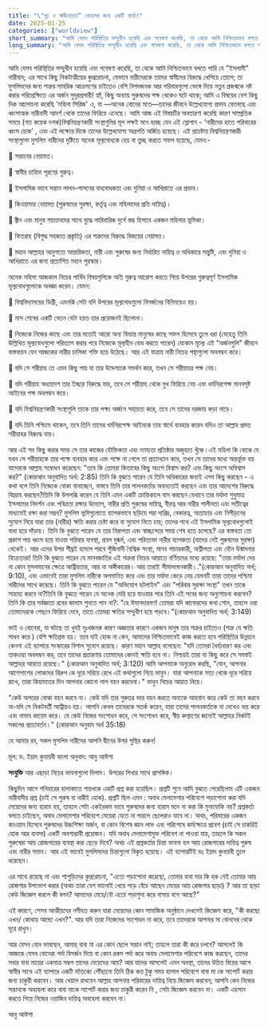 ```yaml
---
title: "\"দৃঢ় ও স্বাধীনচেতা” বোনদের জন্য একটি বার্তা!"
date: 2025-01-25
categories: ["worldview"]
short_summary: "আমি যেসব পরিস্থিতির সম্মুখীন হয়েছি এবং গবেষণা করেছি, তা থেকে আমি নিশ্চিতভাবে বলতে পারি যে \"ইসলামী\" নারীবাদ;"
long_summary: "আমি যেসব পরিস্থিতির সম্মুখীন হয়েছি এবং গবেষণা করেছি, তা থেকে আমি নিশ্চিতভাবে বলতে পারি যে \"ইসলামী\" নারীবাদ; এর সাথে কিছু নিকটাত্মীয়ের কুপ্ররোচনা, যেভাবে নারীদেরকে তাদের স্বামীদের বিরুদ্ধে খেপিয়ে তোলে;"
---
```


আমি যেসব পরিস্থিতির সম্মুখীন হয়েছি এবং গবেষণা করেছি, তা থেকে আমি নিশ্চিতভাবে বলতে পারি যে "ইসলামী" নারীবাদ; এর সাথে কিছু নিকটাত্মীয়ের কুপ্ররোচনা, যেভাবে নারীদেরকে তাদের স্বামীদের বিরুদ্ধে খেপিয়ে তোলে; তা মুসলিমদের জন্য শত্রুর সামরিক আক্রমণের চাইতেও বেশি বিপদজনক আর পরিবারগুলো ভেঙ্গে দিয়ে নতুন প্রজন্মকে নষ্ট করার পরিপ্রেক্ষিতে এর অর্জন সুদূরপ্রসারী! হ্যাঁ, কিছু অন্যায় পুরুষদের পক্ষ থেকেও ঘটে থাকে; আমি এ বিষয়ের বেশ কিছু দিক আলোচনা করেছি 'মহিলা সিরিজ' এ, যা —অনেক বোনের মতে—তাদের জীবনে উল্লেখযোগ্য প্রভাব ফেলেছে এবং ধ্বংসাত্মক নারীবাদী আদর্শ থেকে তাদের ফিরিয়ে এনেছে। আমি আজ এই বিষয়টির অবতারণা করেছি কারণ সাম্প্রতিক সময়ে (গত কয়েক দশক)বিশ্বনিয়ন্ত্রণকারী সংস্থাগুলির মূল লক্ষই মনে হচ্ছে যেন এই স্লোগান - 'নারীদের হাতে পরিবারের ধ্বংস হোক’ , এবং এই লক্ষ্যের দিকে তাদের উল্লেখযোগ্য অগ্রগতি অর্জিত হয়েছে। এই প্রচেষ্টায় বিশ্বনিয়ন্ত্রণকারী সংস্থাগুলো মুসলিম নারীদের দৃষ্টিতে অনেক মূল্যবোধকে হেয় বা তুচ্ছ করতে সফল হয়েছে, যেমন:- 

📌 সন্তানের নেয়ামত।

📌 স্বামীর চাহিদা পূরণের গুরুত্ব।

📌 ইসলামিক ভাবে সন্তান লালন-পালনের বাধ্যবাধকতা এবং দুনিয়া ও আখিরাতে এর প্রভাব।

📌 কিওয়ামার নেয়ামত (পুরুষদের সুরক্ষা, কর্তৃত্ব এবং মহিলাদের প্রতি দায়িত্ব)।

📌 জ্বীন এবং মানুষ শয়তানদের সাথে যুদ্ধে পারিবারিক দুর্গে স্তম্ভ হিসাবে একজন মহিলার ভূমিকা।

📌 ফিতরাহ (বিশুদ্ধ সহজাত প্রকৃতি) এর শত্রুদের বিরুদ্ধে বিজয়ের নেয়ামত।

📌 মহান আল্লাহর আনুগত্যে আন্তরিকতা, নারী এবং পুরুষের জন্য নির্ধারিত দায়িত্ব ও অধিকারে সন্তুষ্টি, এবং দুনিয়া ও আখিরাতে এর জন্য প্রত্যাশিত মহান পুরস্কার।

অনেক মহিলা আজকাল নিচের পার্থিব বিষয়গুলিকে অতি গুরুত্ব আরোপ করতে গিয়ে উপরের গুরুত্বপূর্ণ ইসলামিক মূল্যবোধগুলোকে অবজ্ঞা করেন। যেমন:

📌 বিশ্ববিদ্যালয়ের ডিগ্রী, এমনকি সেটা যদি উপরের মূল্যবোধগুলো বিসর্জনের বিনিময়েও হয়।

📌 মাস শেষের একটি বেতন যেটা হয়ত তার প্রয়োজনই ছিলোনা।

📌 নিজেকে নিজের কাছে এবং তার মতোই আরো অন্য বিভ্রান্ত মানুষের কাছে সফল হিসেবে তুলে ধরা (যেহেতু তিনি উল্লিখিত মূল্যবোধগুলো পরিত্যাগ করার পরে নিজেকে মূল্যহীন বোধ করতে পারেন)
যেকোন মূল্যে এই "অর্জনগুলি" জীবনে বাস্তবায়ন যেন আজকের নারীর চালিকা শক্তি হয়ে উঠেছে। আর এই যাত্রায় নারী নিচের পন্থাগুলো অবলম্বন করে। 

📌 যদি সে শরীয়াহ তে এমন কিছু পায় যা তার উদ্দেশ্যকে সমর্থন করে, তখন সে শরীয়াহর পক্ষ নেয়। 

📌 যদি শরীয়াহ অধ্যাদেশ তার ইচ্ছার বিরুদ্ধে যায়, তবে সে শরীয়াহ থেকে মুখ ফিরিয়ে নেয় এবং ধর্মনিরপেক্ষ মানবসৃষ্ট আইনের পক্ষ অবলম্বন করে।

📌 যদি বিশ্বনিয়ন্ত্রণকারী সংস্থাগুলি তাকে তার লক্ষ্য অর্জনে সহায়তা করে, তবে সে তাদের দরজায় কড়া নাড়ে।

📌 যদি তিনি পশ্চিমে থাকেন, তবে তিনি তাদের ধর্মনিরপেক্ষ আইনকে তার স্বার্থে ব্যবহার করেন যদিও তা  আল্লাহ প্রদত্ত শরীয়াহর বিরুদ্ধে যায়। 

আর এই সব কিছু করার সময় সে তার কাজের যৌক্তিকতা এবং ন্যায্যতা প্রতিষ্ঠার অজুহাত খুঁজে।এই মহিলা কি বোঝে যে যখন সে শরীয়াহকে তার পক্ষে ব্যবহার করে এবং পক্ষে না গেলে তা প্রত্যাখ্যান করে, তখন সে তাদের মধ্যে অন্তর্ভুক্ত হয় যাদেরকে আল্লাহ সম্বোধন করেছেন: "তবে কি তোমরা কিতাবের কিছু অংশে বিশ্বাস কর? এবং কিছু অংশে অবিশ্বাস কর?" (কোরআন অনুবাদিত অর্থ: 2:85)
তিনি কি বুঝতে পারেন যে তিনি অধিকারের জন্যই এসব কিছু করছেন - এ কথা বলে তিনি নিজেকে বোকা বানাচ্ছেন, বাস্তবে তিনি তার পালনকর্তার অবাধ্যতাই করছেন এবং তার আদেশের বিরুদ্ধে বিদ্রোহ করছেন?তিনি কি উপলব্ধি করেন যে তিনি এমন একটি ক্রান্তিকালে বাস করছেন যেখানে তার মর্যাদা শুধুমাত্র ইসলামের নিদর্শন এবং পবিত্রতা রক্ষার উদ্যোগ, নারীর প্রতি পুরুষের দায়িত্ব, বীরত্ব আর নারীর শালীনতা এবং সতীত্বের মাধ্যমেই রক্ষা করা সম্ভব?  মুসলিম ভূমিগুলোতে ব্যাপকভাবে ছড়িয়ে পরা দারিদ্র, বেকারত্ব, অত্যাচার এবং নিপীড়নের সুযোগ নিয়ে যারা তার (নারীর) ক্ষতি করার চেষ্টা করে বা সুযোগ নিতে চায়; তাদের পথে এই ইসলামিক মূল্যবোধগুলোই বাধা হয়ে দাঁড়ায়। তিনি কি বুঝতে পারেন যে তার নিরাপত্তা এবং স্বাচ্ছন্দ্যের সময় শেষ হতে চলেছে? এর বাস্তবতা তো প্রকাশ পায় ধ্বংস হয়ে যাওয়া পরিবার ব্যবস্থা, প্রবল দুষ্কর্ম, এবং পরিত্যক্তা নারীর ব্যাপকতা (যাদের নেই পুরুষদের সুরক্ষা) থেকেই। আর এদের উপর শীঘ্রই হামলে পরবে পুঁজিবাদী বৈশ্বিক সংস্থা, মানব পাচারকারী, অশ্লীলতা এবং যৌন উন্মাদনার বিক্রেতারা! তিনি কি বুঝতে পারেন যে মানবজাতির এই শত্রুরা নিচের আয়াতে বর্ণিতদের মধ্যে রয়েছে: "তারা মর্যাদা দেয় না কোন মুসলমানের ক্ষেত্রে আত্নীয়তার, আর না অঙ্গীকারের। আর তারাই সীমালংঘনকারী।."(কোরআন অনুবাদিত অর্থ; 9:10), এবং এভাবেই তারা মুসলিম নারীকে অপমানিত করে এবং তার মর্যাদা কেড়ে নেয় যেমনটি তারা তাদের পশ্চিমা নারীদের সাথে করেছে। তিনি কি বুঝতে পারেন যে "অভিযোগ হটলাইন" এবং "পরিবার সুরক্ষা সংস্থা" তখন তাকে সাহায্য করবে না?তিনি কি বুঝতে পারেন যে অনেক দেরি হয়ে যাওয়ার পরে তিনি এই সবের জন্য অনুশোচনা করবেন?তিনি কি তার সর্বজ্ঞাতা রবের কালাম শুনতে পান না?: "হে ঈমানদারগণ! তোমরা যদি কাফেরদের কথা শোন, তাহলে ওরা তোমাদেরকে পেছনে ফিরিয়ে দেবে, তাতে তোমরা ক্ষতির সম্মুখীণ হয়ে পড়বে।"(কোরআন অনুবাদিত অর্থ; 3:149)

ভাই ও বোনেরা, যা ঘটছে তা খুবই দুঃখজনক কারণ অজ্ঞতার কারণে একজন মানুষ তার শত্রুর চাইতেও (শত্রু যে ক্ষতি সাধন করে ) বেশি ক্ষতিগ্রস্ত হয়। তবে যাই হোক না কেন, আমাদের নিশ্চিতভাবেই কাজ করতে হবে পরিস্থিতির উন্নয়নে কেননা এই ব্যাপারে সংস্কারের বিশাল সুযোগ রয়েছে। কারণ মহান আল্লাহ বলেছেন: "যদি তোমরা ধৈর্য্যধারণ কর এবং তাকওয়া অবলম্বন কর, তবে তাদের প্রতারণায় তোমাদের কোনই ক্ষতি হবে না। নিশ্চয়ই তারা যা কিছু করে সে সমস্তই আল্লাহর আয়ত্তে রয়েছে।" (কোরআন অনুবাদিত অর্থ; 3:120)
আমি আপনাকে অনুরোধ করছি, “বোন, আপনার আশেপাশের লোকদের বিদ্রুপ কে দূরে  সরিয়ে রেখে এই কথাগুলো নিয়ে ভাবুন। যারা আপনাকে সত্য থেকে দূরে সরিয়ে রাখে, তারা কিয়ামতের দিন আপনার কোনো পাপ বহন করবেনা।" ভাবুন নিচের আয়াত নিয়ে। 

"কেউ অপরের বোঝা বহন করবে না। কেউ যদি তার গুরুতর ভার বহন করতে অন্যকে আহবান করে কেউ তা বহন করবে না-যদি সে নিকটবর্তী আত্নীয়ও হয়। আপনি কেবল তাদেরকে সতর্ক করেন, যারা তাদের পালনকর্তাকে না দেখেও ভয় করে এবং নামায কায়েম করে। যে কেউ নিজের সংশোধন করে, সে সংশোধন করে, স্বীয় কল্যাণের জন্যেই আল্লাহর নিকটই সকলের প্রত্যাবর্তন।" (কোরআন অনুবাদ অর্থ 35:18)

হে আমার রব, সকল মুসলিম নারীদের আপনি দ্বীনের উপর সুস্থির করুন!

মূল: ড. ইয়াদ কুনায়বী
বাংলা অনুবাদ: আবু আঈশা

**সংযুক্তি**
আর এছাড়া নিচের ভাবনাগুলো দিলাম। উপরের লিখার সাথে প্রাসঙ্গিক।

কিছুদিন আগে শনিবারের হালাকাতে শায়খকে একটি প্রশ্ন করা হয়েছিল। প্রশ্নটি শুনে আমি বুঝতে পেরেছিলাম এটি একজন নারীবাদীর প্রশ্ন (চাই সে পুরুষ বা নারীই হোক). প্রশ্নটি ছিল এমন : অবাধ মেলামেশার পরিবেশে পড়াশোনা করা যদি মেয়েদের জন্য হারাম হয়, তাহলে সেটা একইরকম ভাবে পুরুষদের জন্য হারাম মনে না করা কি মুনাফেকি নয়? প্রশ্নকর্তা বলতে চাইছেন, অবাধ মেলামেশার পরিবেশে মেয়েরা যেতে না পারলে ছেলেরাও যাবে না।  অথচ, পরিবারের একজন কাওয়াম হিসেবে পুরুষদের উচ্চশিক্ষা অর্জন, বা কোন বিশেষ জ্ঞান লাভ এবং পরিশেষে কর্মক্ষেত্রে প্রবেশ (চাই সে চাকরিই হোক আর ব্যবসা) একটি অবশ্যম্ভাবী প্রয়োজন। যদি অবাধ মেলামেশামুক্ত পরিবেশ না পাওয়া যায়, তাহলে কি সকল পুরুষেরা আয় রোজগারের ব্যবস্থা করা ছেড়ে দিবে? অথচ এই প্রশ্নকর্তার চিন্তা ভাবনা হল আয় রোজগারের দায়িত্ব পুরুষ এবং নারীর সমান। আর এই ভাবেই মুসলিমদের চিন্তাগুলো বিকৃত হয়েছে। এই ব্যাপারটিই ডঃ ইয়াদ কুনায়বী তুলে ধরেছেন।

এর সাথে রয়েছে মা এবং শাশুড়িদের কুপ্ররোচনা, "এতো পড়াশোনা করেছো, তোমার বাবা মার কি হক নেই তোমার আয় রোজগার উপভোগ করার (অথচ তারা বেশ ভালোই খেয়ে পড়ে বেঁচে আছেন মেয়ের আয় রোজগার ছাড়া)  ? আর তা ছাড়া কেউ জিজ্ঞেস করলে কী বলব? আমাদের মেয়ে/বৌ এতো পড়াশুনা করে বাসায় বসে আছে?"

এই কারণে, সেসব আত্মীয়দের নসীহত করুন যারা মেয়েদের কোন সামাজিক অনুষ্ঠানে দেখলেই জিজ্ঞেস করে, "কী করছো এখন/ কোথায় আছো এখন?". আর যদি তারা নিজেদের সংশোধন না করে, তবে তাদেরকে আপনার মা বোনদের থেকে দূরে রাখুন।

আর যেসব বোন ভাবছেন, আমার্ বাবা মা এর কোন ছেলে সন্তান নাই; তাহলে তারা কী করে চলবে? আসলেই কি আজকে যেসব বোনেরা পর্দা বিসর্জন দিয়ে বা কোন রকম পর্দা করে অবাধ মেলামেশার পরিবেশে কাজ করছেন, তাদের সবার বাবা মায়ের একমাত্র সম্বল তাদের মেয়েদের আয়? আর যাদের আসলেই এমন অবস্থা, তাদের উচিত বিয়ের আগে স্বামীর সাথে এই ব্যাপারে একটি মতৈক্যে পৌঁছানো তিনি ঠিক কত টুকু সময় হালাল পরিবেশে বাবা মা কে সাপোর্ট করার জন্য চাকুরী করবেন। আর খেয়াল রাখবেন আল্লাহ আপনার পরিবারের দায়িত্ব নিয়ে জিজ্ঞেস করবেন; আপনি কেন নিজের সন্তানকে অবহেলা করে বাবা মাকে সাপোর্ট করার জন্য চাকুরী করেন নি , সেটা জিজ্ঞেস করবেন না। একটি এহসান করতে গিয়ে নিজের ওয়াজিব দায়িত্ব অবহেলা করবেন না।

আবু আঈশা
